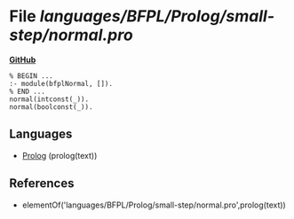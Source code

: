 # File _languages/BFPL/Prolog/small-step/normal.pro_
**[GitHub](https://github.com/softlang/yas/blob/master/languages/BFPL/Prolog/small-step/normal.pro)**
```
% BEGIN ...
:- module(bfplNormal, []).
% END ...
normal(intconst(_)).
normal(boolconst(_)).
```

## Languages
* [Prolog](../languages/Prolog.md) (prolog(text))

## References
* elementOf('languages/BFPL/Prolog/small-step/normal.pro',prolog(text))
